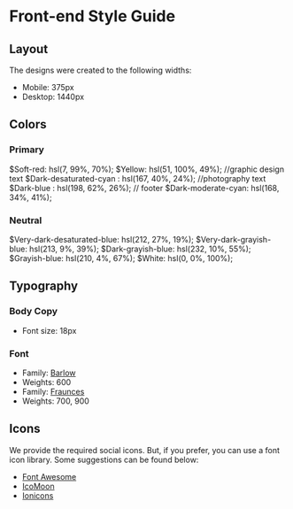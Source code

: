 # Front-end Style Guide

## Layout

The designs were created to the following widths:

- Mobile: 375px
- Desktop: 1440px

## Colors

### Primary

$Soft-red: hsl(7, 99%, 70%);
$Yellow: hsl(51, 100%, 49%);
//graphic design text
$Dark-desaturated-cyan : hsl(167, 40%, 24%);
//photography text
$Dark-blue : hsl(198, 62%, 26%);
// footer
$Dark-moderate-cyan: hsl(168, 34%, 41%);

### Neutral

$Very-dark-desaturated-blue: hsl(212, 27%, 19%);
$Very-dark-grayish-blue: hsl(213, 9%, 39%);
$Dark-grayish-blue: hsl(232, 10%, 55%);
$Grayish-blue: hsl(210, 4%, 67%);
$White: hsl(0, 0%, 100%);

## Typography

### Body Copy

- Font size: 18px

### Font

- Family: [Barlow](https://fonts.google.com/specimen/Barlow)
- Weights: 600
- Family: [Fraunces](https://fonts.google.com/specimen/Fraunces)
- Weights: 700, 900

## Icons

We provide the required social icons. But, if you prefer, you can use a font icon library. Some suggestions can be found below:

- [Font Awesome](https://fontawesome.com)
- [IcoMoon](https://icomoon.io)
- [Ionicons](https://ionicons.com)
